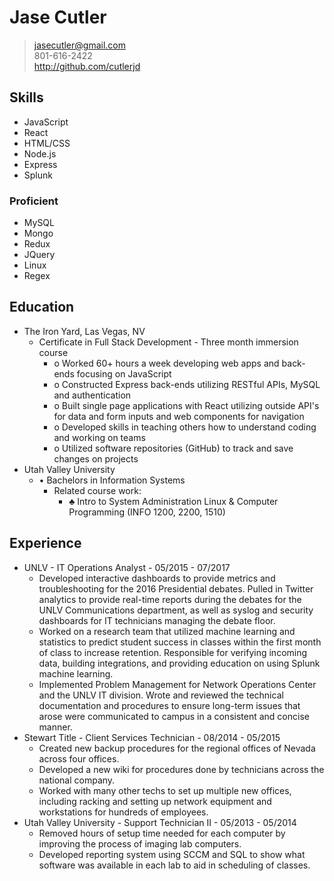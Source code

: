 # Jase Cutler
> jasecutler@gmail.com  
> 801-616-2422  
> http://github.com/cutlerjd  

## Skills
* JavaScript
* React
* HTML/CSS
* Node.js
* Express
* Splunk

### Proficient
* MySQL
* Mongo
* Redux
* JQuery
* Linux
* Regex

## Education
* The Iron Yard, Las Vegas, NV  
  * Certificate in Full Stack Development - Three month immersion course
    * o	Worked 60+ hours a week developing web apps and back-ends focusing on JavaScript
    * o	Constructed Express back-ends utilizing RESTful APIs, MySQL and authentication
    * o	Built single page applications with React utilizing outside API's for data and form inputs and web components for navigation
    * o	Developed skills in teaching others how to understand coding and working on teams
    * o	Utilized software repositories (GitHub) to track and save changes on projects
* Utah Valley University
  * •	Bachelors in Information Systems
    * Related course work:
      * ♣	Intro to System Administration Linux & Computer Programming (INFO 1200, 2200, 1510)
## Experience
* UNLV - IT Operations Analyst - 05/2015 - 07/2017
   * Developed interactive dashboards to provide metrics and troubleshooting for the 2016 Presidential debates. Pulled in Twitter analytics to provide real-time reports during the debates for the UNLV Communications department, as well as syslog and security dashboards for IT technicians managing the debate floor.
   * Worked on a research team that utilized machine learning and statistics to predict student success in classes within the first month of class to increase retention. Responsible for verifying incoming data, building integrations, and providing education on using Splunk machine learning.
   * Implemented Problem Management for Network Operations Center and the UNLV IT division. Wrote and reviewed the technical documentation and procedures to ensure long-term issues that arose were communicated to campus in a consistent and concise manner.
* Stewart Title - Client Services Technician - 08/2014 - 05/2015
  * Created new backup procedures for the regional offices of Nevada across four offices.
  * Developed a new wiki for procedures done by technicians across the national company.
  * Worked with many other techs to set up multiple new offices, including racking and setting up network equipment and workstations for hundreds of employees.
* Utah Valley University - Support Technician II - 05/2013 - 05/2014
  * Removed hours of setup time needed for each computer by improving the process of imaging lab computers.
  * Developed reporting system using SCCM and SQL to show what software was available in each lab to aid in scheduling of classes.
